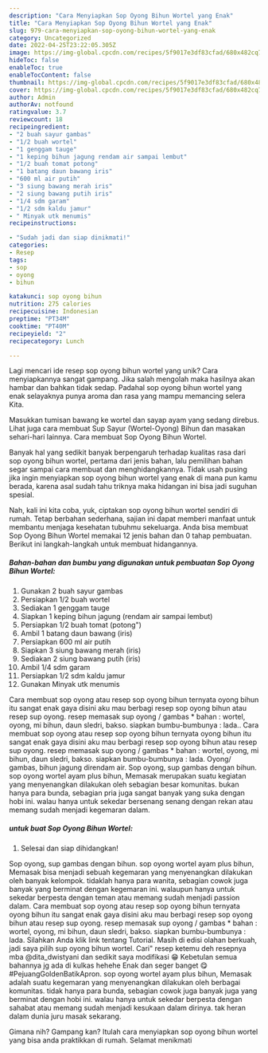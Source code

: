 ```yaml
---
description: "Cara Menyiapkan Sop Oyong Bihun Wortel yang Enak"
title: "Cara Menyiapkan Sop Oyong Bihun Wortel yang Enak"
slug: 979-cara-menyiapkan-sop-oyong-bihun-wortel-yang-enak
category: Uncategorized
date: 2022-04-25T23:22:05.305Z
image: https://img-global.cpcdn.com/recipes/5f9017e3df83cfad/680x482cq70/sop-oyong-bihun-wortel-foto-resep-utama.jpg
hideToc: false
enableToc: true
enableTocContent: false
thumbnail: https://img-global.cpcdn.com/recipes/5f9017e3df83cfad/680x482cq70/sop-oyong-bihun-wortel-foto-resep-utama.jpg
cover: https://img-global.cpcdn.com/recipes/5f9017e3df83cfad/680x482cq70/sop-oyong-bihun-wortel-foto-resep-utama.jpg
author: Admin
authorAv: notfound
ratingvalue: 3.7
reviewcount: 18
recipeingredient:
- "2 buah sayur gambas"
- "1/2 buah wortel"
- "1 genggam tauge"
- "1 keping bihun jagung rendam air sampai lembut"
- "1/2 buah tomat potong"
- "1 batang daun bawang iris"
- "600 ml air putih"
- "3 siung bawang merah iris"
- "2 siung bawang putih iris"
- "1/4 sdm garam"
- "1/2 sdm kaldu jamur"
- " Minyak utk menumis"
recipeinstructions:

- "Sudah jadi dan siap dinikmati!"
categories:
- Resep
tags:
- sop
- oyong
- bihun

katakunci: sop oyong bihun 
nutrition: 275 calories
recipecuisine: Indonesian
preptime: "PT34M"
cooktime: "PT40M"
recipeyield: "2"
recipecategory: Lunch

---
```





Lagi mencari ide resep sop oyong bihun wortel yang unik? Cara menyiapkannya sangat gampang. Jika salah mengolah maka hasilnya akan hambar dan bahkan tidak sedap. Padahal sop oyong bihun wortel yang enak selayaknya punya aroma dan rasa yang mampu memancing selera Kita.





Masukkan tumisan bawang ke wortel dan sayap ayam yang sedang direbus. Lihat juga cara membuat Sup Sayur (Wortel-Oyong) Bihun dan masakan sehari-hari lainnya. Cara membuat Sop Oyong Bihun Wortel.

Banyak hal yang sedikit banyak berpengaruh terhadap kualitas rasa dari sop oyong bihun wortel, pertama dari jenis bahan, lalu pemilihan bahan segar sampai cara membuat dan menghidangkannya. Tidak usah pusing jika ingin menyiapkan sop oyong bihun wortel yang enak di mana pun kamu berada, karena asal sudah tahu triknya maka hidangan ini bisa jadi suguhan spesial.






Nah, kali ini kita coba, yuk, ciptakan sop oyong bihun wortel sendiri di rumah. Tetap berbahan sederhana, sajian ini dapat memberi manfaat untuk membantu menjaga kesehatan tubuhmu sekeluarga. Anda bisa membuat Sop Oyong Bihun Wortel memakai 12 jenis bahan dan 0 tahap pembuatan. Berikut ini langkah-langkah untuk membuat hidangannya.

<!--inarticleads1-->

##### Bahan-bahan dan bumbu yang digunakan untuk pembuatan Sop Oyong Bihun Wortel:

1. Gunakan 2 buah sayur gambas
1. Persiapkan 1/2 buah wortel
1. Sediakan 1 genggam tauge
1. Siapkan 1 keping bihun jagung (rendam air sampai lembut)
1. Persiapkan 1/2 buah tomat (potong&#34;)
1. Ambil 1 batang daun bawang (iris)
1. Persiapkan 600 ml air putih
1. Siapkan 3 siung bawang merah (iris)
1. Sediakan 2 siung bawang putih (iris)
1. Ambil 1/4 sdm garam
1. Persiapkan 1/2 sdm kaldu jamur
1. Gunakan  Minyak utk menumis


Cara membuat sop oyong atau resep sop oyong bihun ternyata oyong bihun itu sangat enak gaya disini aku mau berbagi resep sop oyong bihun atau resep sup oyong. resep memasak sup oyong / gambas * bahan : wortel, oyong, mi bihun, daun sledri, bakso. siapkan bumbu-bumbunya : lada.. Cara membuat sop oyong atau resep sop oyong bihun ternyata oyong bihun itu sangat enak gaya disini aku mau berbagi resep sop oyong bihun atau resep sup oyong. resep memasak sup oyong / gambas * bahan : wortel, oyong, mi bihun, daun sledri, bakso. siapkan bumbu-bumbunya : lada. Oyong/ gambas, bihun jagung direndam air. Sop oyong, sup gambas dengan bihun. sop oyong wortel ayam plus bihun, Memasak merupakan suatu kegiatan yang menyenangkan dilakukan oleh sebagian besar komunitas. bukan hanya para bunda, sebagian pria juga sangat banyak yang suka dengan hobi ini. walau hanya untuk sekedar bersenang senang dengan rekan atau memang sudah menjadi kegemaran dalam. 

<!--inarticleads2-->

#####  untuk buat Sop Oyong Bihun Wortel:


1. Selesai dan siap dihidangkan!

Sop oyong, sup gambas dengan bihun. sop oyong wortel ayam plus bihun, Memasak bisa menjadi sebuah kegemaran yang menyenangkan dilakukan oleh banyak kelompok. tidaklah hanya para wanita, sebagian cowok juga banyak yang berminat dengan kegemaran ini. walaupun hanya untuk sekedar berpesta dengan teman atau memang sudah menjadi passion dalam. Cara membuat sop oyong atau resep sop oyong bihun ternyata oyong bihun itu sangat enak gaya disini aku mau berbagi resep sop oyong bihun atau resep sup oyong. resep memasak sup oyong / gambas * bahan : wortel, oyong, mi bihun, daun sledri, bakso. siapkan bumbu-bumbunya : lada. Silahkan Anda klik link tentang Tutorial. Masih di edisi olahan berkuah, jadi saya pilih sup oyong bihun wortel. Cari&#34; resep ketemu deh resepnya mba @dita_dwistyani dan sedikit saya modifikasi 😁 Kebetulan semua bahannya jg ada di kulkas hehehe Enak dan seger banget 😋 #PejuangGoldenBatikApron. sop oyong wortel ayam plus bihun, Memasak adalah suatu kegemaran yang menyenangkan dilakukan oleh berbagai komunitas. tidak hanya para bunda, sebagian cowok juga banyak juga yang berminat dengan hobi ini. walau hanya untuk sekedar berpesta dengan sahabat atau memang sudah menjadi kesukaan dalam dirinya. tak heran dalam dunia juru masak sekarang. 

Gimana nih? Gampang kan? Itulah cara menyiapkan sop oyong bihun wortel yang bisa anda praktikkan di rumah. Selamat menikmati
